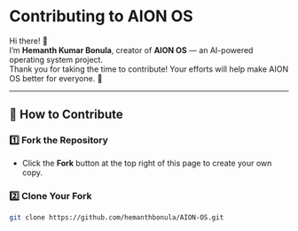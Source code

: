 # Contributing to AION OS

Hi there! 👋  
I’m **Hemanth Kumar Bonula**, creator of **AION OS** — an AI-powered operating system project.  
Thank you for taking the time to contribute! Your efforts will help make AION OS better for everyone. 🚀

---

## 📌 How to Contribute

### 1️⃣ Fork the Repository
- Click the **Fork** button at the top right of this page to create your own copy.

### 2️⃣ Clone Your Fork
```bash
git clone https://github.com/hemanthbonula/AION-OS.git
